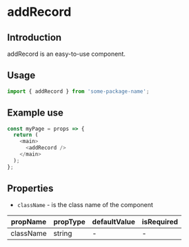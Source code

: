 # addRecord

<!-- STORY -->

## Introduction

addRecord is an easy-to-use component.

## Usage

```javascript
import { addRecord } from 'some-package-name';
```

## Example use

```javascript
const myPage = props => {
  return (
    <main>
      <addRecord />
    </main>
  );
};
```

## Properties

- `className` - is the class name of the component

| propName  | propType | defaultValue | isRequired |
| --------- | -------- | ------------ | ---------- |
| className | string   | -            | -          |
